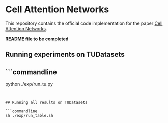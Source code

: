 # Cell Attention Networks

This repository contains the official code implementation for the paper 
[Cell Attention Networks](https://arxiv.org/abs/2209.08179).


**README file to be completed**




## Running experiments on TUDatasets




## ```commandline
python ./exp/run_tu.py
```


## Running all results on TUDatasets

```commandline
sh ./exp/run_table.sh
```
